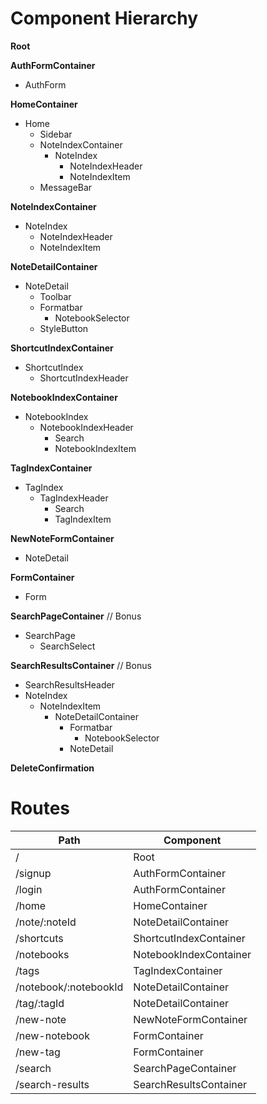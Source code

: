 # Component Hierarchy

**Root**

**AuthFormContainer**
- AuthForm

**HomeContainer**
- Home
 	+ Sidebar
	+ NoteIndexContainer
		- NoteIndex
			+ NoteIndexHeader
			+ NoteIndexItem
  + MessageBar

**NoteIndexContainer**
- NoteIndex
	+ NoteIndexHeader
	+ NoteIndexItem

**NoteDetailContainer**
- NoteDetail
	+ Toolbar
	+ Formatbar
		- NotebookSelector
    - StyleButton

**ShortcutIndexContainer**
- ShortcutIndex
	+ ShortcutIndexHeader

**NotebookIndexContainer**
- NotebookIndex
  + NotebookIndexHeader
	 - Search
	+ NotebookIndexItem

**TagIndexContainer**
- TagIndex
  + TagIndexHeader
	 - Search
	+ TagIndexItem

**NewNoteFormContainer**
- NoteDetail

**FormContainer**
- Form

**SearchPageContainer** // Bonus
- SearchPage
	+ SearchSelect

**SearchResultsContainer** // Bonus
- SearchResultsHeader
- NoteIndex
	+ NoteIndexItem
		- NoteDetailContainer
			+ Formatbar
				- NotebookSelector
			+ NoteDetail

**DeleteConfirmation**


# Routes

|Path                           | Component                |
|-------------------------------|--------------------------|
| /                             | Root                     |
| /signup                       | AuthFormContainer        |
| /login                        | AuthFormContainer        |
| /home                         | HomeContainer            |
| /note/:noteId                 | NoteDetailContainer      |
| /shortcuts                    | ShortcutIndexContainer   |
| /notebooks                    | NotebookIndexContainer   |
| /tags                         | TagIndexContainer        |
| /notebook/:notebookId         | NoteDetailContainer      | ??
| /tag/:tagId                   | NoteDetailContainer      | ??
| /new-note                     | NewNoteFormContainer     |
| /new-notebook                 | FormContainer            |
| /new-tag                      | FormContainer            |
| /search                       | SearchPageContainer      |
| /search-results               | SearchResultsContainer   |

